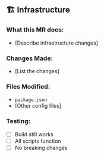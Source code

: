 ## 🏗️ Infrastructure

### What this MR does:
- [Describe infrastructure changes]

### Changes Made:
- [List the changes]

### Files Modified:
- `package.json`
- [Other config files]

### Testing:
- [ ] Build still works
- [ ] All scripts function
- [ ] No breaking changes